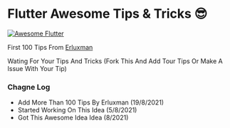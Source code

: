 # Flutter Awesome Tips & Tricks 😎

<a href="https://github.com/Solido/awesome-flutter">
    <img alt="Awesome Flutter" src="https://img.shields.io/badge/Awesome-Flutter-blue.svg?longCache=true&style=flat-square" />
</a>

<br/>

First 100 Tips From [Erluxman](https://github.com/erluxman/awesomefluttertips)

Wating For Your Tips And Tricks (Fork This And Add Tour Tips Or Make A Issue With Your Tip)

### Chagne Log

- Add More Than 100 Tips By Erluxman (19/8/2021)
- Started Working On This Idea (5/8/2021)
- Got This Awesome Idea Idea (8/2021)
